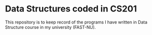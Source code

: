 # Data Structures coded in CS201

This repository is to keep record of the programs I have written in Data Structure course in my university (FAST-NU).
